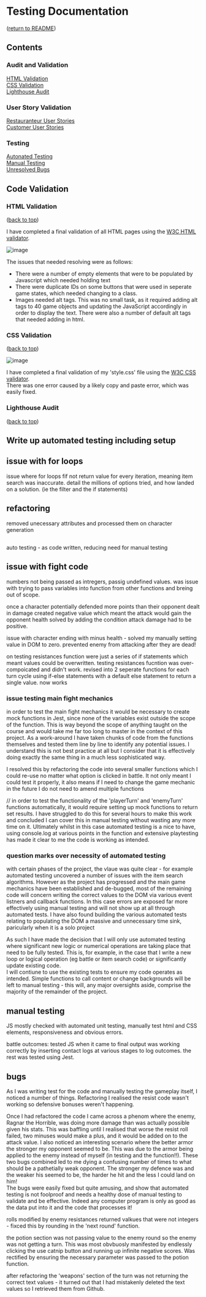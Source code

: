 # Testing Documentation

([return to README](README.md))

## Contents

### Audit and Validation

[HTML Validation](#html-validation)\
[CSS Validation](#css-validation)\
[Lighthouse Audit](#lighthouse-audit)

### User Story Validation

[Restauranteur User Stories](#restauranteur-user-stories)\
[Customer User Stories](#customer-user-stories)

### Testing

[Autonated Testing](#error-testing)\
[Manual Testing](#manual-testing)\
[Unresolved Bugs](#unresolved-bugs)

## Code Validation

### HTML Validation

([back to top](#testing-documentation))

I have completed a final validation of all HTML pages using the [W3C HTML validator](https://validator.w3.org/).

![image](assets/images/testing/html-validation.jpg)

The issues that needed resolving were as follows:
 - There were a number of empty elements that were to be populated by Javascript which needed holding text
 - There were duplicate IDs on some buttons that were used in seperate game states, which needed changing to a class.
 - Images needed alt tags.  This was no small task, as it required adding alt tags to 40 game objects and updating the JavaScript accordingly in order to display the text.  There were also a number of default alt tags that needed adding in html.

### CSS Validation

([back to top](#testing-documentation))

![image](assets/images/testing/css-validation.jpg)

I have completed a final validation of my 'style.css' file using the [W3C CSS validator](https://jigsaw.w3.org/css-validator/).\
There was one error caused by a likely copy and paste error, which was easily fixed.

### Lighthouse Audit

([back to top](#testing-documentation))

## Write up automated testing including setup

## issue with for loops

issue where for loops fif not return value for every iteration, meaning item search was inaccurate.
detail the millions of options tried, and how landed on a solution. (ie the filter and the if statements)

## refactoring

removed unecessary attributes and processed them on character generation

##

auto testing - as code written, reducing need for manual testing


## issue with fight code

numbers not being passed as intregers, passig undefined values.  was issue with trying to pass variables into function from other functions and breing out of scope.

once a character potentially defended more points than their opponent dealt in damage created negative value which meant the attack would gain the opponent health
solved by adding the condition attack damage had to be positive.

issue with character ending with minus health - solved my manually setting value in DOM to zero.
prevented enemy from attacking after they are dead!

on testing resistances function were just a series of if statements which meant values could be overwritten. 
testing resistances fucntion was over-compoicated and didn't work. revised into 2 seperate functions for each turn cycle using if-else statements with a default else statement to return a single value.
now works

### issue testing main  fight mechanics
in order to test the main fight mechanics it would be necessary to create mock functions in Jest, since none of the variables exist outside the scope of the function.  This is way beyond the scope of anything taught on the course and would take me far too long to master in the context of this project.
As a work-around I have taken chunks of code from the functions themselves and tested them line by line to identify any potential issues.
I understand this is not best practice at all but I consider that it is effectively doing exactly the same thing in a much less sophisticated way.

I resolved this by refactoring the code into several smaller functions which I could re-use no matter what option is clicked in battle.  It not only meant I could test it properly, 
it also means if I need to change the game mechanic in the future I do not need to amend multiple functions

// in order to test the functionality of the 'playerTurn' and 'enemyTurn' functions automatically, it would require setting up mock functions to return set results.
I have struggled to do this for several hours to make this work and concluded I can cover this in manual testing without wasting any more time on it.
Ultimately whilst in this case automated testing is a nice to have, using console.log at various points in the function and extensive playtesting has made it clear to me the code is working as intended.

### question marks over necessity of automated testing

 with certain phases of the project, the vlaue was quite clear - for example automated testing uncovered a number of issues with the item search algorithms.
 However as the project has progressed and the main game mechanics have been established and de-bugged, most of the remaining code will concern writing the correct values to the DOM
 via various event listners and callback functions.  In this case errors are exposed far more effectively using manual testing and will not show up at all through automated tests.
 I have also found building the various automated tests relating to populating the DOM a massive and unnecessary time sink, paricularly when it is a solo project

 As such I have made the decision that I will only use automated testing where significant new logic or numerical operations are taking place that need to be fully tested.
 This is, for example, in the case that I write a new loop or logical operation (eg battle or item search code) or significantly update existing code.  
 I will contiune to use the existing tests to ensure my code operates as intended.
 Simple functions to call content or change backgrounds will be left to manual testing - this will, any major oversights aside, comprise the majority of the remainder of the project.

## manual testing

JS mostly checked with automated unit testing, manually test html and CSS elements, responsiveness and obvious errors.

battle outcomes:
tested JS when it came to final output was working correctly by inserting contact logs at various stages to log outcomes.
the rest was tested using Jest.

## bugs

As I was writing test for the code and manually testing the gameplay itself, I noticed a number of things.
Refactoring I realised the resist code wasn't working so defensive bonuses weren't happening.

Once I had refactored the code I came across a phenom where the enemy, Ragnar the Horrible, was doing more damage than was actually possible given his stats.
This was baffling until I realised that worse the resist roll failed, two minuses would make a plus, and it would be added on to the attack value.
I also noticed an interesting scenario where the better armor the stronger my opponent seemed to be.  This was due to the armor being applied to the enemy instead of myself (in testing and the function!!).
These two bugs combined led to me dying a confusing number of times to what should be a pathetially weak opponent.
The stronger my defence was and the weaker his seemed to be, the harder he hit and the less I could land on him!  
The bugs were easily fixed but quite amusing, and show that automated testing is not foolproof and needs a healthy dose of manual testing to validate and be effective.
Indeed any computer program is only as good as the data put into it and the code that processes it!

rolls modified by enemy resistances returned valkues that were not integers - fixced this by rounding in the 'next round' function.

the potion section was not passing value to the enemy round so the enemy was not getting a turn.  This was most obvbuosly manifested by endlessly clicking the use catnip button and running up infinite negative scores.
Was rectified by ensuring the necessary parameter was passed to the potion function.

after refactoring the 'weapons' section of the turn was not returning the correct text values - it turned out that I had mistakenly deleted the text values so I retrieved them from Github.
